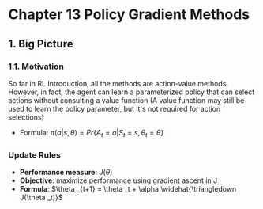 # Chapter 13 Policy Gradient Methods

## 1. Big Picture
### 1.1. Motivation
So far in RL Introduction, all the methods are action-value methods. However, in fact, the agent can learn a parameterized policy that can select actions without consulting a value function (A value function may still be used to learn the policy parameter, but it's not required for action selections)

- Formula: $\pi(a|s, \theta) = Pr\{A_t=a | S_t=s, \theta _ t = \theta\}$

### Update Rules
- **Performance measure**: $J(\theta)$
- **Objective**: maximize performance using gradient ascent in J 
- **Formula**: $\theta _{t+1} = \theta _t + \alpha \widehat{\triangledown J(\theta _t)}$






